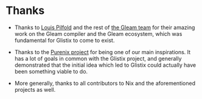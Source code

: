 # Thanks

- Thanks to [Louis Pilfold](https://github.com/lpil) and the rest of [the Gleam team](https://github.com/gleam-lang) for their amazing work on the Gleam compiler and the Gleam ecosystem, which was fundamental for Glistix to come to exist.

- Thanks to the [Purenix project](https://github.com/purenix-org/purenix) for being one of our main inspirations. It has a lot of goals in common with the Glistix project, and generally demonstrated that the initial idea which led to Glistix could actually have been something viable to do.

- More generally, thanks to all contributors to Nix and the aforementioned projects as well.
